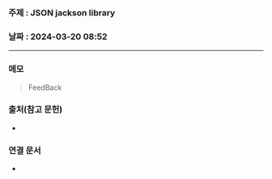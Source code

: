 ### 주제 : JSON jackson library

### 날짜 : 2024-03-20 08:52
----
### 메모
> FeedBack
> 

### 출처(참고 문헌)
-

### 연결 문서
-
